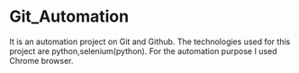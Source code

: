 # Git_Automation
It is an automation project on Git and Github. The technologies used for this project are python,selenium(python).
For the automation purpose I used Chrome browser.
